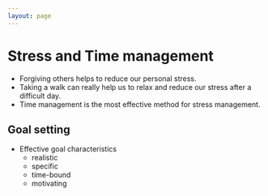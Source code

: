 ```yaml
---
layout: page
---
```


# Stress and Time management

* Forgiving others helps to reduce our personal stress.
* Taking a walk can really help us to relax and reduce our stress after a difficult day.
* Time management is the most effective method for stress management.

## Goal setting

* Effective goal characteristics
    * realistic
    * specific
    * time-bound
    * motivating
